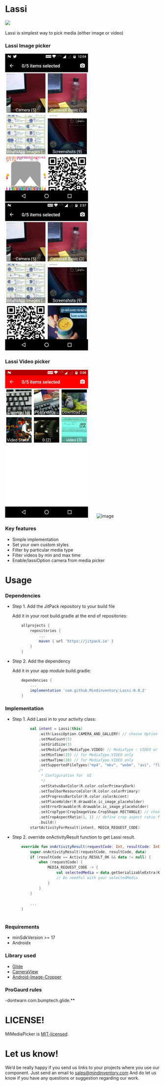 # Lassi
[![](https://jitpack.io/v/Mindinventory/Lassi.svg)](https://jitpack.io/#Mindinventory/Lassi)

Lassi is simplest way to pick media (either image or video) 

### Lassi Image picker
![image](/media/image-picker.png) &nbsp;&nbsp;&nbsp;&nbsp;&nbsp; ![image](/media/image-picker-camera.gif)

### Lassi Video picker
![image](/media/video-picker.png) &nbsp;&nbsp;&nbsp;&nbsp;&nbsp; ![image](/media/video-picker-camera.gif)

### Key features

* Simple implementation 
* Set your own custom styles
* Filter by particular media type
* Filter videos by min and max time
* Enable/lassiOption camera from media picker

# Usage

### Dependencies

* Step 1. Add the JitPack repository to your build file
    
    Add it in your root build.gradle at the end of repositories:

    ```groovy
	    allprojects {
		    repositories {
			    ...
			    maven { url 'https://jitpack.io' }
		    }
	    }
    ``` 

* Step 2. Add the dependency
    
    Add it in your app module build.gradle:
    
    ```groovy
        dependencies {
            ...
            implementation 'com.github.Mindinventory:Lassi:0.0.2'
        }
    ``` 

### Implementation


* Step 1. Add Lassi in to your activity class:
    
    ```kotlin
            val intent = Lassi(this)
                .with(LassiOption.CAMERA_AND_GALLERY) // choose Option CAMERA, GALLERY or CAMERA_AND_GALLERY
                .setMaxCount(5)
                .setGridSize(3)
                .setMediaType(MediaType.VIDEO) // MediaType : VIDEO or IMAGE
                .setMinTime(15) // for MediaType.VIDEO only
                .setMaxTime(30) // for MediaType.VIDEO only
                .setSupportedFileTypes("mp4", "mkv", "webm", "avi", "flv", "3gp") // Filter by limited media format (Optional)
                /*
                 * Configuration for  UI
                 */
                .setStatusBarColor(R.color.colorPrimaryDark)
                .setToolbarResourceColor(R.color.colorPrimary)
                .setProgressBarColor(R.color.colorAccent)
                .setPlaceHolder(R.drawable.ic_image_placeholder)
                .setErrorDrawable(R.drawable.ic_image_placeholder)
                .setCropType(CropImageView.CropShape.RECTANGLE) // choose shape for cropping after capturing an image from camera (for MediaType.IMAGE only)
                .setCropAspectRatio(1, 1) // define crop aspect ratio for cropping after capturing an image from camera (for MediaType.IMAGE only)
                .build()
            startActivityForResult(intent, MEDIA_REQUEST_CODE)
    ```
    
        
* Step 2. override onActivityResult function to get Lassi result.
    
    ```kotlin        
        override fun onActivityResult(requestCode: Int, resultCode: Int, data: Intent?) {
            super.onActivityResult(requestCode, resultCode, data)
            if (resultCode == Activity.RESULT_OK && data != null) {
                when (requestCode) {
                    MEDIA_REQUEST_CODE -> {
                        val selectedMedia = data.getSerializableExtra(KeyUtils.SELECTED_MEDIA) as ArrayList<MiMedia>
                        // Do needful with your selectedMedia 
                    }
                }
            }
            
            ...
        }  
        
    ``` 
    
### Requirements

* minSdkVersion >= 17
* Androidx

### Library used

* [Glide](https://github.com/bumptech/glide) 
* [CameraView](https://github.com/natario1/CameraView)
* [Android-Image-Cropper](https://github.com/ArthurHub/Android-Image-Cropper)

### ProGaurd rules

-dontwarn com.bumptech.glide.**

# LICENSE!

MiMediaPicker is [MIT-licensed](/LICENSE).

# Let us know!
We’d be really happy if you send us links to your projects where you use our component. Just send an email to sales@mindinventory.com And do let us know if you have any questions or suggestion regarding our work.
